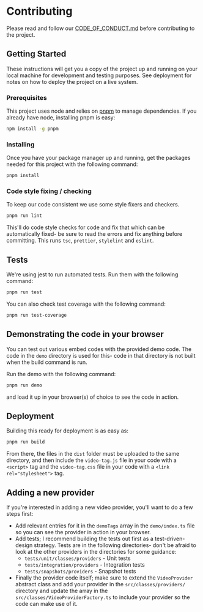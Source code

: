 # Contributing

Please read and follow our [CODE_OF_CONDUCT.md](CODE_OF_CONDUCT.md) before
contributing to the project.

## Getting Started

These instructions will get you a copy of the project up and running on your
local machine for development and testing purposes. See deployment for notes on
how to deploy the project on a live system.

### Prerequisites

This project uses node and relies on [pnpm](https://pnpm.js.org/) to manage
dependencies. If you already have node, installing pnpm is easy:

```sh
npm install -g pnpm
```

### Installing

Once you have your package manager up and running, get the packages needed for
this project with the following command:

```sh
pnpm install
```

### Code style fixing / checking

To keep our code consistent we use some style fixers and checkers.

```sh
pnpm run lint
```

This'll do code style checks for code and fix that which can be automatically
fixed- be sure to read the errors and fix anything before committing. This runs
`tsc`, `prettier`, `stylelint` and `eslint`.

## Tests

We're using jest to run automated tests. Run them with the following command:

```sh
pnpm run test
```

You can also check test coverage with the following command:

```sh
pnpm run test-coverage
```

## Demonstrating the code in your browser

You can test out various embed codes with the provided demo code. The code in
the `demo` directory is used for this- code in that directory is not built when
the build command is run.

Run the demo with the following command:

```sh
pnpm run demo
```

and load it up in your browser(s) of choice to see the code in action.

## Deployment

Building this ready for deployment is as easy as:

```sh
pnpm run build
```

From there, the files in the `dist` folder must be uploaded to the same
directory, and then include the `video-tag.js` file in your code with a
`<script>` tag and the `video-tag.css` file in your code with a
`<link rel="stylesheet">` tag.

## Adding a new provider

If you're interested in adding a new video provider, you'll want to do a few
steps first:

- Add relevant entries for it in the `demoTags` array in the `demo/index.ts`
  file so you can see the provider in action
  in your browser.
- Add tests; I recommend building the tests out first as a test-driven-design
  strategy. Tests are in the following
  directories- don't be afraid to look at the other providers in the directories
  for some guidance:
  - `tests/unit/classes/providers` - Unit tests
  - `tests/integration/providers` - Integration tests
  - `tests/snapshots/providers` - Snapshot tests
- Finally the provider code itself; make sure to extend the `VideoProvider`
  abstract class and add your provider in the
  `src/classes/providers/` directory and update the array in the
  `src/classes/VideoProviderFactory.ts` to include your provider so the code can
  make use of it.
